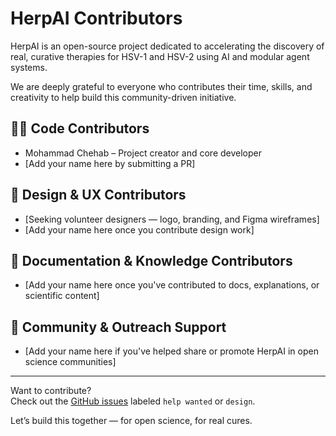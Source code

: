 # HerpAI Contributors

HerpAI is an open-source project dedicated to accelerating the discovery of real, curative therapies for HSV-1 and HSV-2 using AI and modular agent systems.

We are deeply grateful to everyone who contributes their time, skills, and creativity to help build this community-driven initiative.

## 👩‍💻 Code Contributors
- Mohammad Chehab – Project creator and core developer  
- [Add your name here by submitting a PR]

## 🎨 Design & UX Contributors
- [Seeking volunteer designers — logo, branding, and Figma wireframes]
- [Add your name here once you contribute design work]

## 📄 Documentation & Knowledge Contributors
- [Add your name here once you've contributed to docs, explanations, or scientific content]

## 📣 Community & Outreach Support
- [Add your name here if you've helped share or promote HerpAI in open science communities]

---

Want to contribute?  
Check out the [GitHub issues](https://github.com/openbiocure/HerpAI/issues) labeled `help wanted` or `design`.

Let’s build this together — for open science, for real cures.
